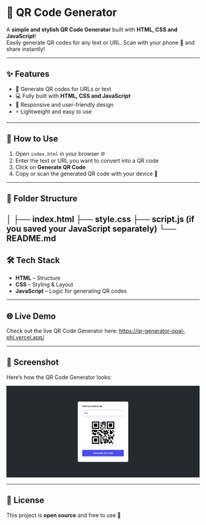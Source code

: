 # 🎉 QR Code Generator

A **simple and stylish QR Code Generator** built with **HTML, CSS and JavaScript**!  
Easily generate QR codes for any text or URL. Scan with your phone 📱 and share instantly!  

---

## ✨ Features
- 📝 Generate QR codes for URLs or text  
- 💻 Fully built with **HTML, CSS and JavaScript** 
- 📱 Responsive and user-friendly design  
- ⚡ Lightweight and easy to use  

---

## 🚀 How to Use
1. Open `index.html` in your browser 🌐  
2. Enter the text or URL you want to convert into a QR code  
3. Click on **Generate QR Code**  
4. Copy or scan the generated QR code with your device 📲  

---

## 📁 Folder Structure
│
├── index.html
├── style.css
├── script.js (if you saved your JavaScript separately)
└── README.md
---

## 🛠️ Tech Stack
- **HTML** – Structure  
- **CSS** – Styling & Layout
- **JavaScript** – Logic for generating QR codes  

---

## 🌐 Live Demo
Check out the live QR Code Generator here: https://qr-generator-opal-phi.vercel.app/

---

## 📸 Screenshot

Here’s how the QR Code Generator looks:

![QR Code Generator Screenshot](screenshot.png)


---

## 📜 License
This project is **open source** and free to use 💖
